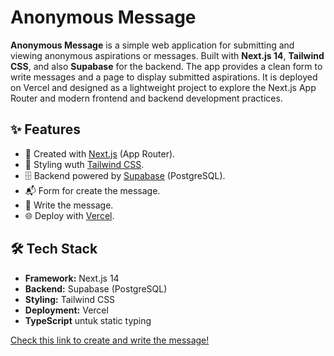 # Anonymous Message

**Anonymous Message** is a simple web application for submitting and viewing anonymous aspirations or messages.
Built with **Next.js 14**, **Tailwind CSS**, and also **Supabase** for the backend. The app provides a clean form to write messages and a page to display submitted aspirations. It is deployed on Vercel and designed as a lightweight project to explore the Next.js App Router and modern frontend and backend development practices.

## ✨ Features

- 🚀 Created with [Next.js](https://nextjs.org/) (App Router).
- 🎨 Styling wuth [Tailwind CSS](https://tailwindcss.com/).
- 🗄️ Backend powered by [Supabase](https://supabase.com/) (PostgreSQL).
- 📬 Form for create the message.
- 📑 Write the message.
- 🌐 Deploy with [Vercel](https://vercel.com/).

## 🛠️ Tech Stack

- **Framework:** Next.js 14
- **Backend:** Supabase (PostgreSQL)
- **Styling:** Tailwind CSS
- **Deployment:** Vercel
- **TypeScript** untuk static typing

[Check this link to create and write the message!](https://dhaaa-msg.vercel.app/)
